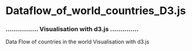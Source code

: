 # Dataflow_of_world_countries_D3.js
### ................  Visualisation with d3.js  ..............

Data Flow of countries in the world Visualisation with d3.js
